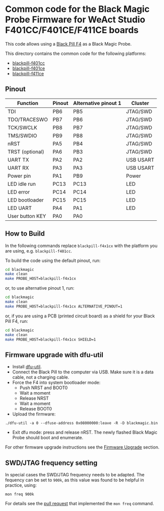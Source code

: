 # Common code for the Black Magic Probe Firmware for WeAct Studio F401CC/F401CE/F411CE boards

This code allows using a [Black Pill F4](https://github.com/WeActStudio/WeActStudio.MiniSTM32F4x1) as a Black Magic Probe.

This directory contains the common code for the following platforms:
- [blackpill-f401cc](./../../blackpill-f401cc/README.md)
- [blackpill-f401ce](./../../blackpill-f401ce/README.md)
- [blackpill-f411ce](./../../blackpill-f411ce/README.md)

## Pinout

| Function        | Pinout | Alternative pinout 1 | Cluster   |
| --------------- | ------ | -------------------- | --------- |
| TDI             | PB6    | PB5                  | JTAG/SWD  |
| TDO/TRACESWO    | PB7    | PB6                  | JTAG/SWD  |
| TCK/SWCLK       | PB8    | PB7                  | JTAG/SWD  |
| TMS/SWDIO       | PB9    | PB8                  | JTAG/SWD  |
| nRST            | PA5    | PB4                  | JTAG/SWD  |
| TRST (optional) | PA6    | PB3                  | JTAG/SWD  |
| UART TX         | PA2    | PA2                  | USB USART |
| UART RX         | PA3    | PA3                  | USB USART |
| Power pin       | PA1    | PB9                  | Power     |
| LED idle run    | PC13   | PC13                 | LED       |
| LED error       | PC14   | PC14                 | LED       |
| LED bootloader  | PC15   | PC15                 | LED       |
| LED UART        | PA4    | PA1                  | LED       |
| User button KEY | PA0    | PA0                  |           |

## How to Build

In the following commands replace `blackpill-f4x1cx` with the platform you are using, e.g. `blackpill-f401cc`.

To build the code using the default pinout, run:

```sh
cd blackmagic
make clean
make PROBE_HOST=blackpill-f4x1cx
```

or, to use alternative pinout 1, run:

```sh
cd blackmagic
make clean
make PROBE_HOST=blackpill-f4x1cx ALTERNATIVE_PINOUT=1
```

or, if you are using a PCB (printed circuit board) as a shield for your Black Pill F4, run:

```sh
cd blackmagic
make clean
make PROBE_HOST=blackpill-f4x1cx SHIELD=1
```

## Firmware upgrade with dfu-util

- Install [dfu-util](https://dfu-util.sourceforge.net).
- Connect the Black Pill to the computer via USB. Make sure it is a data cable, not a charging cable.
- Force the F4 into system bootloader mode:
  - Push NRST and BOOT0
  - Wait a moment
  - Release NRST
  - Wait a moment
  - Release BOOT0
- Upload the firmware:
```
./dfu-util -a 0 --dfuse-address 0x08000000:leave -R -D blackmagic.bin
```
- Exit dfu mode: press and release nRST. The newly flashed Black Magic Probe should boot and enumerate.

For other firmware upgrade instructions see the [Firmware Upgrade](https://black-magic.org/upgrade.html) section.

## SWD/JTAG frequency setting

In special cases the SWD/JTAG frequency needs to be adapted. The fequency can be set to `900k`, as this value was found to be helpful in practice, using:

```
mon freq 900k
```

For details see the [pull request](https://github.com/blackmagic-debug/blackmagic/pull/783#issue-529197718) that implemented the `mon freq` command.
